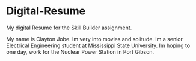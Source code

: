 # Digital-Resume
My digital Resume for the Skill Builder assignment.

My name is Clayton Jobe. Im very into movies and solitude. Im a senior Electrical Engineering student at Mississippi State University. Im hoping to one day, work for the Nuclear Power Station in Port Gibson.  
